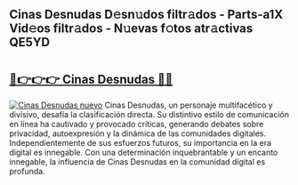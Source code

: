 ## Cinas Desnudas D𝚎sn𝚞dos filtr𝚊dos - Parts-a1X Vid𝚎os filtr𝚊dos - N𝚞evas f𝚘tos atr𝚊ctivas QE5YD

# <h2><a href="http://mbawfh.tromn.icu/?c=Cinas+Desnudas">🔗👉👉👉 Cinas Desnudas 🔗🔗</a></h2>

[![Cinas Desnudas nuevo](https://i.imgur.com/pEAQMta.gif)](http://mbawfh.tromn.icu/?c=Cinas+Desnudas)
Cinas Desnudas, un personaje multifacético y divisivo, desafía la clasificación directa. Su distintivo estilo de comunicación en línea ha cautivado y provocado críticas, generando debates sobre privacidad, autoexpresión y la dinámica de las comunidades digitales. Independientemente de sus esfuerzos futuros, su importancia en la era digital es innegable. Con una determinación inquebrantable y un encanto innegable, la influencia de Cinas Desnudas en la comunidad digital es profunda.
